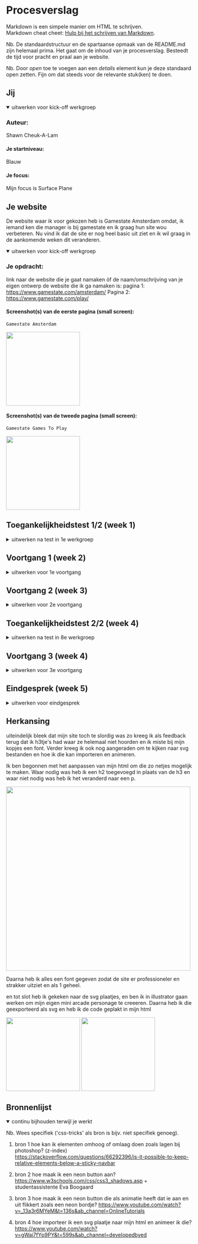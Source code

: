 # Procesverslag
Markdown is een simpele manier om HTML te schrijven.  
Markdown cheat cheet: [Hulp bij het schrijven van Markdown](https://github.com/adam-p/markdown-here/wiki/Markdown-Cheatsheet).

Nb. De standaardstructuur en de spartaanse opmaak van de README.md zijn helemaal prima. Het gaat om de inhoud van je procesverslag. Besteedt de tijd voor pracht en praal aan je website.

Nb. Door *open* toe te voegen aan een *details* element kun je deze standaard open zetten. Fijn om dat steeds voor de relevante stuk(ken) te doen.





## Jij

<details open>
  <summary>uitwerken voor kick-off werkgroep</summary>

  ### Auteur:
  Shawn Cheuk-A-Lam

  #### Je startniveau:
  Blauw

  #### Je focus:
  Mijn focus is Surface Plane
 
</details>





## Je website
De website waar ik voor gekozen heb is Gamestate Amsterdam omdat, ik iemand ken die manager is bij gamestate en ik graag hun site wou verbeteren. Nu vind ik dat de site er nog heel basic uit ziet en ik wil graag in de aankomende weken dit veranderen.
<details open>
  <summary>uitwerken voor kick-off werkgroep</summary>
  

  ### Je opdracht:
  link naar de website die je gaat namaken óf de naam/omschrijving van je eigen ontwerp
  de website die ik ga namaken is:
  pagina 1:
  https://www.gamestate.com/amsterdam/
  Pagina 2:
  https://www.gamestate.com/play/

  #### Screenshot(s) van de eerste pagina (small screen): 
    Gamestate Amsterdam 
  
  <img width="200px" src="https://user-images.githubusercontent.com/27526178/193482122-d8002834-a8fc-43ca-86d7-015033b2dcfb.jpg">
  
  #### Screenshot(s) van de tweede pagina (small screen):
    Gamestate Games To Play
  
  <img width="200px" src="https://user-images.githubusercontent.com/27526178/193482193-b5f54bd9-7b66-4068-bb08-e197ae35b33f.jpg">
 
</details>



## Toegankelijkheidstest 1/2 (week 1)

<details>
  <summary>uitwerken na test in 1e werkgroep</summary>

  ### Bevindingen
  Lijst met je bevindingen die in de test naar voren kwamen:
  

  #### Screenreader
  Hier korte omschrijving (met indien nodig afbeeldingen)
  In week 2 begon ik samen met een klasgenoot de gekozen website uit te testen op fouten die verbetert kunnen worden.
  We zijn begonnen met de screenreader, Hieruit bleek al gauw dat de screen reader alles begon voor te lezen en dat de screenreader 
  sommige dingen wel voorlas zoals random images maar dan opeens een stukje skipte en een heading begon voor te lezen dus soms pakte hij wel
  een image met heading en soms alleen de heading.
  Hier een omschrijving van hoe het opgelost kan worden (met indien nodig afbeeldingen)
  Oplossing:
  de oplossing hiervoor is eventueel ervoor zorgen dat de screen reader ten eerste alleen de belangrijke informatie voor leest
  zoals de headings, linkjes en buttons.

  #### Muis en Toetsenbord 
  Hier korte omschrijving (met indien nodig afbeeldingen)
  Daarna begonnen wij met het testen van muis en toetsenbord alleen te gebruiken. 
  Bevindingen:
  Tab toets werkt dat is goed maar, er is geen aparte stijling voor de verschillende states waardoor de site er heel basic uit ziet en
  je makkelijk kwijt raakt waar je was als je afgeleid raakt.
    
  Hier een omschrijving van hoe het opgelost kan worden (met indien nodig afbeeldingen)
  Oplossing:
  verschillende states vormgeven.

  #### Motoriek (shocks, elastiekjes)
  
  Hier korte omschrijving (met indien nodig afbeeldingen)
  <img width="200px" src="https://user-images.githubusercontent.com/27526178/193483244-ac7fdc62-87f1-450f-b1a0-e1b13a0cf7b2.jpg">
  
  Bevindingen:
  Het is echt heel lastig om een mousepad te gebruiken als je een ziekte hebt zoals parkinson, zelfs het toetsenbord en tab toets is moeilijk.
  
  Oplossingen:
  hoe dit precies opgelost kan worden durf ik niet te zeggen.

  #### Visueel (brillen, contrast, kleurenblind, dark/light). 
  Hier korte omschrijving (met indien nodig afbeeldingen)
  Bevindingen:
  Sommige letters waren niet te lezen omdat ze of te dun waren of te klein, qua contrast en kleurenblind zat er wel lekker veel verschil in. 
  Dus dat was goed maar een dark/light mode was er niet.

  Oplossingen:
  -dark light mode toepassen.
  -letters groter maken of bold

</details>

## Voortgang 1 (week 2)

<details>
  <summary>uitwerken voor 1e voortgang</summary>

  ### Stand van zaken
  hier dit ging goed & dit was lastig (neem ook screenshots op van delen van je website en code)
  Wat minder goed ging was mijn motivatie. Het was net zomervakantie geweest en wij moesten meteen weer aan de slag,
  voor mij was dit heel lastig vooral ook omdat ik niet de beste ben in html of css en dan krijg ik gelijk al iets voor mij waarvan ik 
  eigenlijk geen idee heb hoe ik moet beginnen. dit is ook terug te zien in mijn eerste paar weken waar ik qua html en css echt weinig heb.
  
  Code week 2:
  <img width="200px" src="https://user-images.githubusercontent.com/27526178/193483624-b6eea6f8-6ccc-4990-b3b7-0bd6fe129ab0.jpg">
  <img width="200px" src="https://user-images.githubusercontent.com/27526178/193483628-1f8f9591-cdef-4266-b7b4-573fb69128b4.jpg">

  

  ### Verslag van meeting
  hier na afloop snel de uitkomsten van de meeting vastleggen
  Ik begon mijn eerste feedback gesprek met de studentassistentes. Zij waren erg behulpzaam en hielpen mij vooral om een begin te maken.
  ik had een aantal vragen over de navigatie en hoe ik de hamburger menu het beste kon maken. maar omdat ik dit nog niet in mijn html had staan
  werd dit een beetje lastig voor hun. Deze eerste gesprek was mijn eerste wake up call van ik moet echt aan de slag en dat ben ik hierna ook gaan doen.

</details>



## Voortgang 2 (week 3)

<details>
  <summary>uitwerken voor 2e voortgang</summary>

  ### Stand van zaken
  Na mijn vorige feedback gesprek ben ik ook echt hard aan het werk gegaan en heb ik al mijn content van de pagina in mijn html verwerkt 
  en ben ik aan de slag gegaan met mijn css. helaas liep ik nog wel een klein beetje achter door mijn gebrek aan motivatie in week 1 en begin van week 2
  maar vooruitgang was er.
  <img width="200px" src="https://user-images.githubusercontent.com/27526178/193483874-a75b9b96-dd57-4d59-b2e6-1a67be4b9c5b.jpg">
  <img width="200px" src="https://user-images.githubusercontent.com/27526178/193483877-ba784591-819a-474d-92c9-d937dbdecbc9.jpg">


  ### Verslag van meeting
  hier na afloop snel de uitkomsten van de meeting vastleggen
  Mijn 2e gesprek was met mijn docent. een probleem dat ik had was dat er wit ruimte aan de rechterkant van mijn pagina ontstond en de oorzaak ervan
  was niet te vinden. uiteindelijk bleek het om mijn position te gaan die ik op de verkeerde element had gezet maar toen tijdens het gesprek konden wij 
  het niet vinden. Verder bleek uit het gesprek ook waar ik al bang voor was, het feit dat ik nog steeds een klein beetje achter liep. Dit was mijn 2e wake up call
  en dit betekende dat ik nog harder aan de slag moest.

</details>





## Toegankelijkheidstest 2/2 (week 4)

<details>
  <summary>uitwerken na test in 8e werkgroep</summary>
 
  #### Screenreader
  Hier korte omschrijving (met indien nodig afbeeldingen)
  de screen reader leest alle headings en alle interactieve elementen en gaat dus niet meer 
  over alle onnodige informatie heen tenzij daar op word geklikt.
  

  #### Muis en Toetsenbord 
  Tab toets werkt maar heeft nog steeds geen indicatie van waar je op naar toe tabt
  
  hoe dit opgelost kan worden is door active states en focus states toe te passen en die vorm te geven in css 
  door middel van animaties of de achtergrond kleur te veranderen.

  #### Motoriek (shocks, elastiekjes)
  Wat opviel is dat er in mijn laptop een shortcut is om te alt-tabben als je met drie vingers op de mousepad omhoog swiped,
  dus elke keer wanneer jovan probeert te scrollen alt tabbed hij perongeluk. 
  
  hoe dit op te lossen is is door naar mijn instellingen te gaan en de shortcut uit te doen of door iets te coderen wat begrijpt dat 
  er een hogere input is of meerdere input naar voren komt maar hoe je dit precies moet coderen of of dit uberhaupt kan weet ik niet.


  #### Visueel (brillen, contrast, kleurenblind, dark/light). 
  er is een dark/light mode toegepast die het makkelijker maakt voor de gebruiker om te kijken naar de website via zijn of haar
  preference, de tekst is lekker in bold goed te lezen en er is veel gebruik gemaakt van felle contrastrerende kleuren.

</details>





## Voortgang 3 (week 4)

<details>
  <summary>uitwerken voor 3e voortgang</summary>

  ### Stand van zaken
  De laatste weken is aangekomen en wat beter gaat is de animaties en de overal vormgeving van mijn website. In deze fase heb ik vooral gefocused op de verbeteringen,
  de surface plane, de animaties en de states.
  
  
  <img width="200px" src="https://user-images.githubusercontent.com/27526178/193484501-46bcaca8-9df7-46a3-8f61-cd9ed9434406.jpg">
  
  ### Verslag van meeting
   Mijn 3e gesprek was weer met de studentasstintes, ik had een animatie gemaakt voor mijn hamburger menu maar wanneer ik naar mijn 2e pagina ging werkte die animatie
   op mijn 2e pagina niet meer, mijn vraag was hoe ik dit op kon lossen. We hebben van alles geprobeerd maar het lukte niet dus heb ik besloten om het zo te laten en      mij te focussen op andere dingen die ik belangrijker vondt.

</details>





## Eindgesprek (week 5)

<details>
  <summary>uitwerken voor eindgesprek</summary>

  ### Je uitkomst - karakteristiek screenshots:

  <img width="200px" src="https://user-images.githubusercontent.com/27526178/193484762-ec8bdb88-446f-4956-9ef8-d942b8da2cac.jpg">
  <img width="200px" src="https://user-images.githubusercontent.com/27526178/193485189-022522bb-993e-415b-afa7-fca41a146a4f.jpg">
  <img width="200px" src="https://user-images.githubusercontent.com/27526178/193485190-55f868f0-f336-4e6b-9799-79c2d79337ee.jpg">
  <img width="200px" src="https://user-images.githubusercontent.com/27526178/193485191-7e20ea9b-f1a5-4ff1-9f22-fb2e4f9fb731.jpg">


  ### Dit ging goed/Heb ik geleerd: 
  De animaties maken was leuker en makkelijker dan gedacht ook al moet ik eerlijk zeggen dat ik het redelijk simpel heb gehouden
  vond ik het nog wel goed gaan vooral hoe ik ben begonnen en als ik dan kijk naar het eind resultaat ben ik trots op wat ik bereikt heb met veel 
  struggles, moeite en iritatie.
  

  ### Dit was lastig/Is niet gelukt:
  <img width="200px" src="https://user-images.githubusercontent.com/27526178/193485047-d763f4a6-681e-4b5f-b87a-30f5ff1f7b30.jpg">
  <img width="200px" src="https://user-images.githubusercontent.com/27526178/193485050-840c46c8-ba36-4086-bf84-748209def43c.jpg">

  mijn hamburger menu laten werken en animatie op 2e pagina is mij helaas niet gelukt.

</details>

## Herkansing 

  uiteindelijk bleek dat mijn site toch te slordig was zo kreeg ik als feedback terug dat ik h3tje's had waar ze helemaal niet hoorden en ik 
  miste bij mijn kopjes een font. Verder kreeg ik ook nog aangeraden om te kijken naar svg bestanden en hoe ik die kan importeren en animeren.
  
  Ik ben begonnen met het aanpassen van mijn html om die zo netjes mogelijk te maken. Waar nodig was heb ik een h2 toegevoegd in plaats van de h3 en 
  waar niet nodig was heb ik het veranderd naar een p. 
  
  
  <img width="500px" src= "https://user-images.githubusercontent.com/27526178/200604337-ca7bf2a9-3c1d-408a-ae5a-8669efc349d5.jpg">
  
  Daarna heb ik alles een font gegeven zodat de site er professioneler en strakker uitziet en als 1 geheel. 
  
  en tot slot heb ik gekeken naar de svg plaatjes, en ben ik in illustrator gaan werken om mijn eigen mini arcade personage te creeeren. Daarna 
  heb ik die geexporteerd als svg en heb ik de code geplakt in mijn html

  <img width="200px" src="https://user-images.githubusercontent.com/27526178/200604074-2d0d00e0-6d65-4981-beb3-aaea686cc101.jpg">
  <img width="200px" src="https://user-images.githubusercontent.com/27526178/200605609-7466c9b9-f37a-473e-87dd-7eb350bb74c4.jpg">



## Bronnenlijst

<details open>
  <summary>continu bijhouden terwijl je werkt</summary>

  Nb. Wees specifiek ('css-tricks' als bron is bijv. niet specifiek genoeg).

  1. bron 1 hoe kan ik elementen omhoog of omlaag doen zoals lagen bij photoshop? (z-index)
  https://stackoverflow.com/questions/66292396/is-it-possible-to-keep-relative-elements-below-a-sticky-navbar
  
  2. bron 2 hoe maak ik een neon button aan? 
  https://www.w3schools.com/css/css3_shadows.asp + studentassistente Eva Boogaard
  
  3. bron 3 hoe maak ik een neon button die als animatie heeft dat ie aan en uit flikkert zoals een neon bordje?
  https://www.youtube.com/watch?v=_13a3r6MYeM&t=136s&ab_channel=OnlineTutorials
  
  4. bron 4 hoe importeer ik een svg plaatje naar mijn html en animeer ik die?
  https://www.youtube.com/watch?v=gWai7fYp9PY&t=599s&ab_channel=developedbyed

</details>
